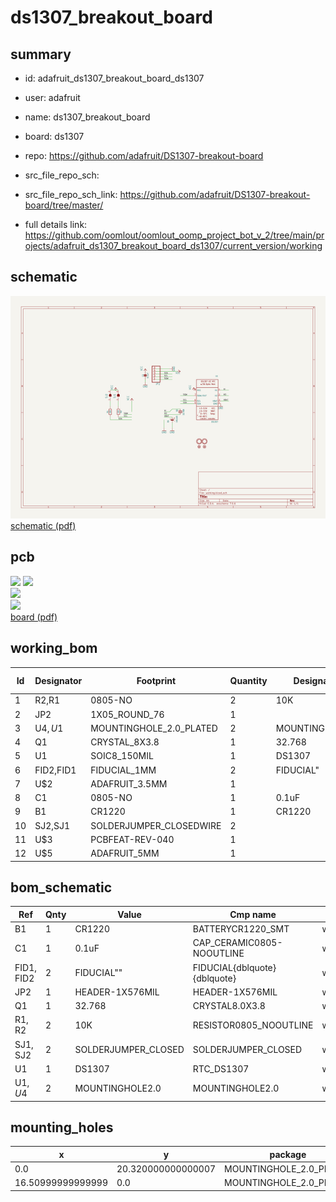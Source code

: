 # ds1307_breakout_board
 
## summary 
* id: adafruit_ds1307_breakout_board_ds1307
* user: adafruit
* name: ds1307_breakout_board
* board: ds1307
* repo: https://github.com/adafruit/DS1307-breakout-board



* src_file_repo_sch: 
* src_file_repo_sch_link: https://github.com/adafruit/DS1307-breakout-board/tree/master/
* full details link: https://github.com/oomlout/oomlout_oomp_project_bot_v_2/tree/main/projects/adafruit_ds1307_breakout_board_ds1307/current_version/working  

## schematic  
![](working_schematic_600.png)  
[schematic (pdf)](working_schematic.pdf)  

## pcb  
![](working_3d_600.png) 
![](working_3d_front_600.png)  
![](working_3d_back_600.png)  
![](working_600.png)  
[board (pdf)](working.pdf)  

## working_bom
| Id | Designator | Footprint | Quantity | Designation | Supplier and ref |  | None | 
| --- | --- | --- | --- | --- | --- | --- | --- | 
| 1 | R2,R1 | 0805-NO | 2 | 10K |  |  | [''] | 
| 2 | JP2 | 1X05_ROUND_76 | 1 |  |  |  | [''] | 
| 3 | U$4,U$1 | MOUNTINGHOLE_2.0_PLATED | 2 | MOUNTINGHOLE2.0 |  |  | [''] | 
| 4 | Q1 | CRYSTAL_8X3.8 | 1 | 32.768 |  |  | [''] | 
| 5 | U1 | SOIC8_150MIL | 1 | DS1307 |  |  | [''] | 
| 6 | FID2,FID1 | FIDUCIAL_1MM | 2 | FIDUCIAL" |  |  | [''] | 
| 7 | U$2 | ADAFRUIT_3.5MM | 1 |  |  |  | [''] | 
| 8 | C1 | 0805-NO | 1 | 0.1uF |  |  | [''] | 
| 9 | B1 | CR1220 | 1 | CR1220 |  |  | [''] | 
| 10 | SJ2,SJ1 | SOLDERJUMPER_CLOSEDWIRE | 2 |  |  |  | [''] | 
| 11 | U$3 | PCBFEAT-REV-040 | 1 |  |  |  | [''] | 
| 12 | U$5 | ADAFRUIT_5MM | 1 |  |  |  | [''] | 


## bom_schematic
| Ref | Qnty | Value | Cmp name | Footprint | Description | Vendor | DNP | 
| --- | --- | --- | --- | --- | --- | --- | --- | 
| B1 | 1 | CR1220 | BATTERYCR1220_SMT | working:CR1220 |  |  |  | 
| C1 | 1 | 0.1uF | CAP_CERAMIC0805-NOOUTLINE | working:0805-NO |  |  |  | 
| FID1, FID2 | 2 | FIDUCIAL"" | FIDUCIAL{dblquote}{dblquote} | working:FIDUCIAL_1MM |  |  |  | 
| JP2 | 1 | HEADER-1X576MIL | HEADER-1X576MIL | working:1X05_ROUND_76 |  |  |  | 
| Q1 | 1 | 32.768 | CRYSTAL8.0X3.8 | working:CRYSTAL_8X3.8 |  |  |  | 
| R1, R2 | 2 | 10K | RESISTOR0805_NOOUTLINE | working:0805-NO |  |  |  | 
| SJ1, SJ2 | 2 | SOLDERJUMPER_CLOSED | SOLDERJUMPER_CLOSED | working:SOLDERJUMPER_CLOSEDWIRE |  |  |  | 
| U1 | 1 | DS1307 | RTC_DS1307 | working:SOIC8_150MIL |  |  |  | 
| U$1, U$4 | 2 | MOUNTINGHOLE2.0 | MOUNTINGHOLE2.0 | working:MOUNTINGHOLE_2.0_PLATED |  |  |  | 


## mounting_holes
| x | y | package | value | ref | size | 
| --- | --- | --- | --- | --- | --- | 
| 0.0 | 20.320000000000007 | MOUNTINGHOLE_2.0_PLATED | MOUNTINGHOLE2.0 | U$1 | m3 | 
| 16.50999999999999 | 0.0 | MOUNTINGHOLE_2.0_PLATED | MOUNTINGHOLE2.0 | U$4 | m3 | 


